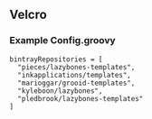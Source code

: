 ## Velcro

### Example Config.groovy

```
bintrayRepositories = [
  "pieces/lazybones-templates",
  "inkapplications/templates",
  "marioggar/grooid-templates",
  "kyleboon/lazybones",
  "pledbrook/lazybones-templates"
]
```